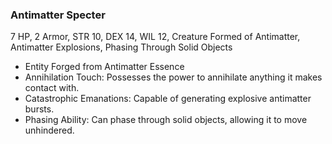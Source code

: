 ### Antimatter Specter
7 HP, 2 Armor, STR 10, DEX 14, WIL 12, Creature Formed of Antimatter, Antimatter Explosions, Phasing Through Solid Objects
- Entity Forged from Antimatter Essence
- Annihilation Touch: Possesses the power to annihilate anything it makes contact with.
- Catastrophic Emanations: Capable of generating explosive antimatter bursts.
- Phasing Ability: Can phase through solid objects, allowing it to move unhindered.

